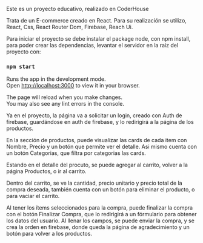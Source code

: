 Este es un proyecto educativo, realizado en CoderHouse

Trata de un E-commerce creado en React.
Para su realización se utilizo, React, Css, React Router Dom, Firebase, Reach Ui. 

Para iniciar el proyecto se debe instalar el package node, con npm install, para poder crear las dependencias, 
levantar el servidor en la raiz del proyecto con: 
### `npm start`

Runs the app in the development mode.\
Open [http://localhost:3000](http://localhost:3000) to view it in your browser.

The page will reload when you make changes.\
You may also see any lint errors in the console.

Ya en el proyecto, la página va a solicitar un login, creado con Auth de firebase, guardándose en auth de firebase, y lo redirigirá a la página de los productos. 

En la sección de productos, puede visualizar las cards de cada item con Nombre, Precio y un botón que permite ver el detalle. Asi mismo cuenta con un botón Categorias, que filtra por categorias las cards. 

Estando en el detalle del procuto, se puede agregar al carrito, volver a la página Productos, o ir al carrito. 

Dentro del carrito, se ve la cantidad, precio unitario y precio total de la compra deseada, también cuenta con un botón para eliminar el producto, o para vaciar el carrito. 

Al tener los ítems seleccionados para la compra, puede finalizar la compra con el botón Finalizar Compra, que lo redirigirá a un fórmulario para obtener los datos del usuario. 
Al llenar los campos, se puede enviar la compra, y se crea la orden en firebase,  donde queda la página de agradecimiento y un botón para volver a los productos. 


